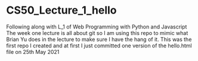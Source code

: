 # CS50_Lecture_1_hello
Following along with L_1 of Web Programming with Python and Javascript
The week one lecture is all about git so I am using this repo to mimic what Brian Yu does in the lecture to make sure I have the hang of it.
This was the first repo I created and at first I just committed one version of the hello.html file on 25th May 2021

